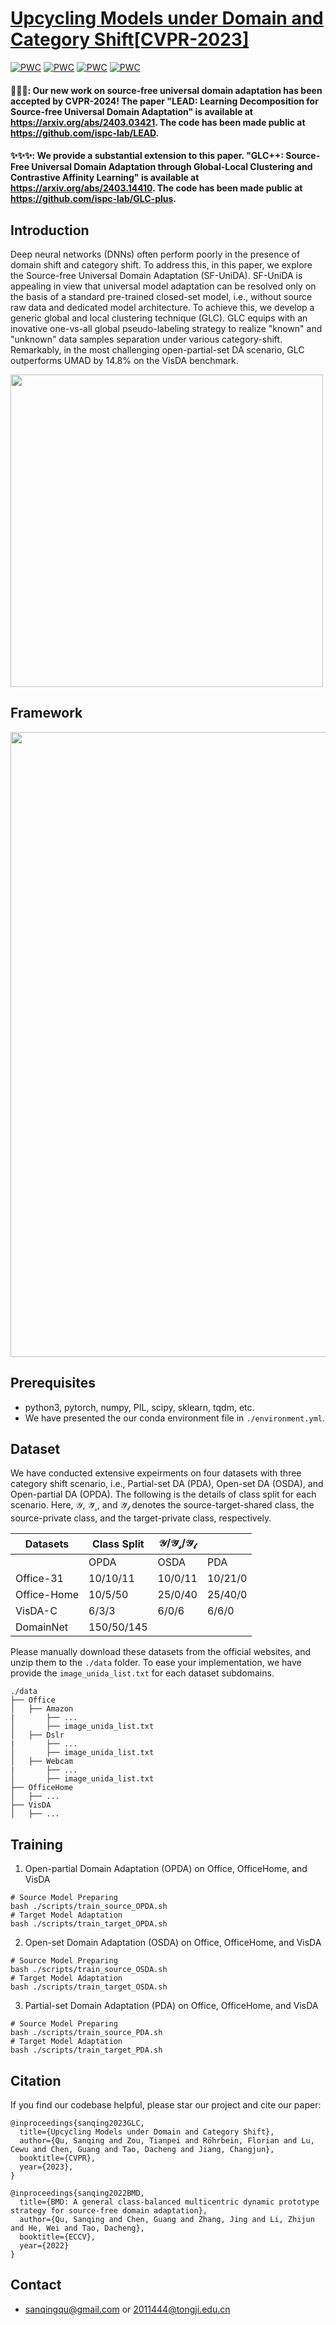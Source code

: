 
# [Upcycling Models under Domain and Category Shift[CVPR-2023]](https://arxiv.org/abs/2303.07110)

[![PWC](https://img.shields.io/endpoint.svg?url=https://paperswithcode.com/badge/upcycling-models-under-domain-and-category/universal-domain-adaptation-on-office-31)](https://paperswithcode.com/sota/universal-domain-adaptation-on-office-31?p=upcycling-models-under-domain-and-category)
[![PWC](https://img.shields.io/endpoint.svg?url=https://paperswithcode.com/badge/upcycling-models-under-domain-and-category/universal-domain-adaptation-on-office-home)](https://paperswithcode.com/sota/universal-domain-adaptation-on-office-home?p=upcycling-models-under-domain-and-category)
[![PWC](https://img.shields.io/endpoint.svg?url=https://paperswithcode.com/badge/upcycling-models-under-domain-and-category/universal-domain-adaptation-on-visda2017)](https://paperswithcode.com/sota/universal-domain-adaptation-on-visda2017?p=upcycling-models-under-domain-and-category)
[![PWC](https://img.shields.io/endpoint.svg?url=https://paperswithcode.com/badge/upcycling-models-under-domain-and-category/universal-domain-adaptation-on-domainnet)](https://paperswithcode.com/sota/universal-domain-adaptation-on-domainnet?p=upcycling-models-under-domain-and-category)

#### 🌟🌟🌟: Our new work on source-free universal domain adaptation has been accepted by CVPR-2024! The paper "LEAD: Learning Decomposition for Source-free Universal Domain Adaptation" is available at https://arxiv.org/abs/2403.03421. The code has been made public at https://github.com/ispc-lab/LEAD.

#### ✨✨✨: We provide a substantial extension to this paper. "GLC++: Source-Free Universal Domain Adaptation through Global-Local Clustering and Contrastive Affinity Learning" is available at https://arxiv.org/abs/2403.14410. The code has been made public at https://github.com/ispc-lab/GLC-plus. 

## Introduction
Deep neural networks (DNNs) often perform poorly in the presence of domain shift and category shift. To address this, in this paper, we explore the Source-free Universal Domain Adaptation (SF-UniDA). SF-UniDA is appealing in view that universal model adaptation can be resolved only on the basis of a standard pre-trained closed-set model, i.e., without source raw data and dedicated model architecture. To achieve this, we develop a generic global and local clustering technique (GLC). GLC equips with an inovative one-vs-all global pseudo-labeling strategy to realize "known" and "unknown" data samples separation under various category-shift. Remarkably, in the most challenging open-partial-set DA scenario, GLC outperforms UMAD by 14.8% on the VisDA benchmark.

<img src="figures/SFUNIDA.png" width="500"/>

## Framework
<img src="figures/GLC_framework.png" width="1000"/>

## Prerequisites
- python3, pytorch, numpy, PIL, scipy, sklearn, tqdm, etc.
- We have presented the our conda environment file in `./environment.yml`.

## Dataset
We have conducted extensive expeirments on four datasets with three category shift scenario, i.e., Partial-set DA (PDA), Open-set DA (OSDA), and Open-partial DA (OPDA). The following is the details of class split for each scenario. Here, $\mathcal{Y}$, $\mathcal{\bar{Y}_s}$, and $\mathcal{\bar{Y}_t}$ denotes the source-target-shared class, the source-private class, and the target-private class, respectively. 

| Datasets    | Class Split| $\mathcal{Y}/\mathcal{\bar{Y}_s}/\mathcal{\bar{Y}_t}$| |
| ----------- | --------   | -------- | -------- |
|     | OPDA       | OSDA     | PDA      |
| Office-31   | 10/10/11   | 10/0/11  | 10/21/0  |
| Office-Home | 10/5/50    | 25/0/40  | 25/40/0  |
| VisDA-C     | 6/3/3      | 6/0/6    | 6/6/0    |
| DomainNet   | 150/50/145 |          |          |

Please manually download these datasets from the official websites, and unzip them to the `./data` folder. To ease your implementation, we have provide the `image_unida_list.txt` for each dataset subdomains. 

```
./data
├── Office
│   ├── Amazon
|       ├── ...
│       ├── image_unida_list.txt
│   ├── Dslr
|       ├── ...
│       ├── image_unida_list.txt
│   ├── Webcam
|       ├── ...
│       ├── image_unida_list.txt
├── OfficeHome
│   ├── ...
├── VisDA
│   ├── ...
```

## Training
1. Open-partial Domain Adaptation (OPDA) on Office, OfficeHome, and VisDA
```
# Source Model Preparing
bash ./scripts/train_source_OPDA.sh
# Target Model Adaptation
bash ./scripts/train_target_OPDA.sh
```
2. Open-set Domain Adaptation (OSDA) on Office, OfficeHome, and VisDA
```
# Source Model Preparing
bash ./scripts/train_source_OSDA.sh
# Target Model Adaptation
bash ./scripts/train_target_OSDA.sh
```
3. Partial-set Domain Adaptation (PDA) on Office, OfficeHome, and VisDA
```
# Source Model Preparing
bash ./scripts/train_source_PDA.sh
# Target Model Adaptation
bash ./scripts/train_target_PDA.sh
```

<!-- ## Results
NOTE THAT GLC ONLY RELIES ON STANDARD CLOSED-SET MODEL!

| OPDA    |Source-free         | Veneue| Office-31| OfficeHome | VisDA| DomainNet |
| ------- | --------  | ----- |-------- | --------   | ---- | ---- | 
|DANCE | No | NeurIPS-21 |80.3 | 63.9 | 42.8| 33.5|
|OVANet| No | ICCV-21    |86.5 | 71.8 | 53.1| 50.7|
|GATE  | No | CVPR-22    |87.6 | 75.6 | 56.4| 52.1|
|UMAD  | Yes | Arxiv-21      |87.0 | 70.1 | 58.3| 47.1|
|GLC   | Yes | CVPR-23    |**87.8** | **75.6** | **73.1**| **55.1**|

| OSDA    |Source-free         | Veneue| Office-31| OfficeHome | VisDA|
| ------- | --------  | ----- |-------- | --------   | ---- |
|DANCE | No | NeurIPS-21 |79.8 | 12.9 | 67.5|
|OVANet| No | ICCV-21    |**91.7** | 64.0 | 66.1|
|GATE  | No | CVPR-22    |89.5 | 69.0 | 70.8|
|UMAD  | Yes | Arxiv-21     |89.8 | 66.4 | 66.8|
|GLC   | Yes | CVPR-23    |89.0 | **69.8** | **72.5**|

| PDA    |Source-free         | Veneue| Office-31| OfficeHome | VisDA|
| -------| --------  | ----- |-------- | --------   | ---- |
|DANCE | No | NeurIPS-21 |79.8 | 12.9 | 67.5|
|OVANet| No | ICCV-21    |91.7 | 64.0 | 66.1|
|GATE  | No  | CVPR-22    |93.7 | **74.0** | 75.6|
|UMAD  | Yes | Arxiv-21   |89.5 | 66.3 | 68.5|
|GLC   | Yes | CVPR-23    |**94.1** | 72.5 | **76.2**| -->

## Citation
If you find our codebase helpful, please star our project and cite our paper:
```
@inproceedings{sanqing2023GLC,
  title={Upcycling Models under Domain and Category Shift},
  author={Qu, Sanqing and Zou, Tianpei and Röhrbein, Florian and Lu, Cewu and Chen, Guang and Tao, Dacheng and Jiang, Changjun},
  booktitle={CVPR},
  year={2023},
}

@inproceedings{sanqing2022BMD,
  title={BMD: A general class-balanced multicentric dynamic prototype strategy for source-free domain adaptation},
  author={Qu, Sanqing and Chen, Guang and Zhang, Jing and Li, Zhijun and He, Wei and Tao, Dacheng},
  booktitle={ECCV},
  year={2022}
}
```

## Contact
- sanqingqu@gmail.com or 2011444@tongji.edu.cn

